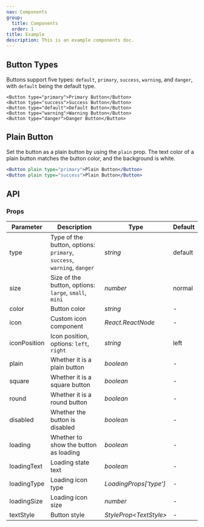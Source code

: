 ```yaml
---
nav: Components
group:
  title: Components
  order: 1
title: Example
description: This is an example components doc.
---
```


## Button Types

Buttons support five types: `default`, `primary`, `success`, `warning`, and `danger`, with `default` being the default type.

```tsx | pure
<Button type="primary">Primary Button</Button>
<Button type="success">Success Button</Button>
<Button type="default">Default Button</Button>
<Button type="warning">Warning Button</Button>
<Button type="danger">Danger Button</Button>
```

## Plain Button

Set the button as a plain button by using the `plain` prop. The text color of a plain button matches the button color, and the background is white.

```jsx | pure
<Button plain type="primary">Plain Button</Button>
<Button plain type="success">Plain Button</Button>
```

## API

### Props

| Parameter    | Description                                                            | Type                     | Default |
| ------------ | ---------------------------------------------------------------------- | ------------------------ | ------- |
| type         | Type of the button, options: `primary`, `success`, `warning`, `danger` | _string_                 | default |
| size         | Size of the button, options: `large`, `small`, `mini`                  | _number_                 | normal  |
| color        | Button color                                                           | _string_                 | -       |
| icon         | Custom icon component                                                  | _React.ReactNode_        | -       |
| iconPosition | Icon position, options: `left`, `right`                                | _string_                 | left    |
| plain        | Whether it is a plain button                                           | _boolean_                | -       |
| square       | Whether it is a square button                                          | _boolean_                | -       |
| round        | Whether it is a round button                                           | _boolean_                | -       |
| disabled     | Whether the button is disabled                                         | _boolean_                | -       |
| loading      | Whether to show the button as loading                                  | _boolean_                | -       |
| loadingText  | Loading state text                                                     | _boolean_                | -       |
| loadingType  | Loading icon type                                                      | _LoadingProps['type']_   | -       |
| loadingSize  | Loading icon size                                                      | _number_                 | -       |
| textStyle    | Button style                                                           | _StyleProp\<TextStyle\>_ | -       |
